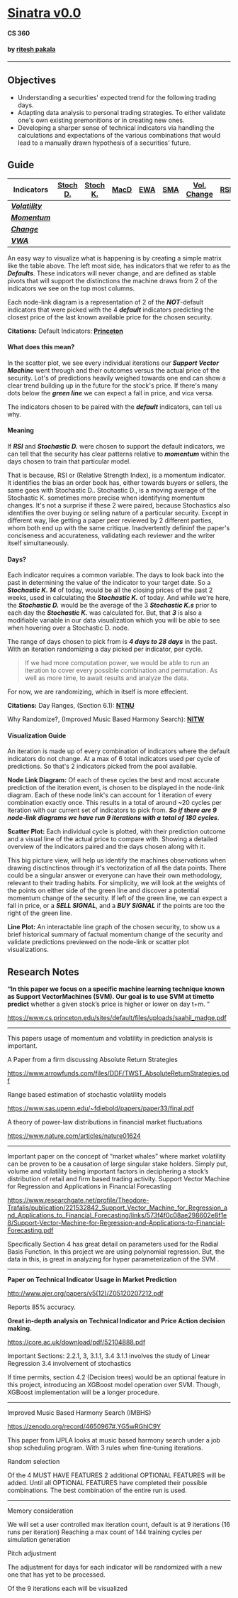 # [Sinatra v0.0](https://sinatra.paka.la)
#### CS 360
#### by [ritesh pakala](https://paka.la)
---

## Objectives
- Understanding a securities' expected trend for the following trading days.
- Adapting data analysis to personal trading strategies. To either validate one's own existing premonitions or in creating new ones.
- Developing a sharper sense of technical indicators via handling the calculations and expectations of the various combinations that would lead to a manually drawn hypothesis of a securities' future.

## Guide
Indicators | [Stoch D.](https://www.investopedia.com/articles/technical/073001.asp) | [Stoch K.](https://www.investopedia.com/articles/technical/073001.asp) | [MacD](https://www.investopedia.com/terms/m/macd.asp) | [EWA](https://www.investopedia.com/terms/e/ema.asp) | [SMA](https://www.investopedia.com/terms/s/sma.asp) | [Vol. Change](https://www.investopedia.com/articles/technical/02/091002.asp) | [RSI](https://www.investopedia.com/terms/r/rsi.asp) 
--- | --- | --- | --- |--- |--- |--- |--- 
***[Volatility](https://www.investopedia.com/terms/v/volatility.asp)*** |  |  |  |  |  |  |  
***[Momentum](https://www.investopedia.com/terms/m/momentum.asp)*** |  |  |  |  |  |  |  |  
***[Change](https://www.investopedia.com/terms/c/change.asp)*** |  |  |  |  |  |  |  |  
***[VWA](https://www.investopedia.com/terms/v/vwap.asp)*** |  |  |  |  |  |  |  |  

An easy way to visualize what is happening is by creating a simple matrix like the table above. The left most side, has indicators that we refer to as the ***Defaults***. These indicators will never change, and are defined as stable pivots that will support the distinctions the machine draws from 2 of the indicators we see on the top most columns.

Each node-link diagram is a representation of 2 of the ***NOT***-default indicators that were picked with the 4 ***default*** indicators predicting the closest price of the last known available price for the chosen security.

**Citations:**
Default Indicators: **[Princeton](https://www.cs.princeton.edu/sites/default/files/uploads/saahil_madge.pdf)**

#### What does this mean?

In the scatter plot, we see every individual iterations our ***Support Vector Machine*** went through and their outcomes versus the actual price of the security. Lot's of predictions heavily weighed towards one end can show a clear trend building up in the future for the stock's price. If there's many dots below the ***green line*** we can expect a fall in price, and vica versa.

The indicators chosen to be paired with the ***default*** indicators, can tell us why. 

#### Meaning

If ***RSI*** and ***Stochastic D.*** were chosen to support the default indicators, we can tell that the security has clear patterns relative to ***momentum*** within the days chosen to train that particular model.

That is because, RSI or (Relative Strength Index), is a momentum indicator. It identifies the bias an order book has, either towards buyers or sellers, the same goes with Stochastic D.. Stochastic D., is a moving average of the Stochastic K. sometimes more precise when identifying momentum changes. It's not a surprise if these 2 were paired, because Stochastics also identifies the over buying or selling nature of a particular security. Except in different way, like getting a paper peer reviewed by 2 different parties, whom both end up with the same critique. Inadvertently defininf the paper's conciseness and accurateness, validating each reviewer and the writer itself simultaneously.

#### Days?

Each indicator requires a common variable. The days to look back into the past in determining the value of the indicator to your target date. So a ***Stochastic K. 14*** of today, would be all the closing prices of the past 2 weeks, used in calculating the ***Stochastic K.*** of today. And while we're here, the ***Stochastic D.*** would be the average of the 3 ***Stochastic K.s*** prior to each day the ***Stochastic K.*** was calculated for. But, that ***3*** is also a modifiable variable in our data visualization which you will be able to see when hovering over a Stochastic D. node.

The range of days chosen to pick from is ***4 days to 28 days*** in the past. With an iteration randomizing a day picked per indicator, per cycle. 

> If we had more computation power, we would be able to run an iteration to cover every possible combination and permutation. As well as more time, to await results and analyze the data.

For now, we are randomizing, which in itself is more effecient.

**Citations:**
Day Ranges, (Section 6.1): **[NTNU](https://core.ac.uk/download/pdf/52104888.pdf)**

Why Randomize?, (Improved Music Based Harmony Search): **[NITW](https://zenodo.org/record/4650967#.YG5wRGhlC9Y)**

#### Visualization Guide

An iteration is made up of every combination of indicators where the default indicators do not change. At a max of 6 total indicators used per cycle of predictions. So that's 2 indicators picked from the pool available.

**Node Link Diagram:**
Of each of these cycles the best and most accurate prediction of the iteration event, is chosen to be displayed in the node-link diagram. Each of these node link's can account for 1 iteration of every combination exactly once. This results in a total of around ~20 cycles per iteration with our current set of indicators to pick from. ***So if there are 9 node-link diagrams we have run 9 iterations with a total of 180 cycles***.

**Scatter Plot:**
Each individual cycle is plotted, with their prediction outcome and a visual line of the actual price to compare with. Showing a detailed overview of the indicators paired and the days chosen along with it. 

This big picture view, will help us identify the machines observations when drawing disctinctinos through it's vectorization of all the data points. There could be a singular answer or everyone can have their own methodology, relevant to their trading habits. For simplicity, we will look at the weights of the points on either side of the green line and discover a potential momentum change of the security. If left of the green line, we can expect a fall in price, or a ***SELL SIGNAL***, and a ***BUY SIGNAL*** if the points are too the right of the green line.

**Line Plot:**
An interactable line graph of the chosen security, to show us a brief historical summary of factual momentum change of the security and validate predictions previewed on the node-link or scatter plot visualizations.

## Research Notes

****“In this paper we focus on a specific machine learning technique known as Support VectorMachines (SVM). Our goal is to use SVM at timetto predict**** whether a given stock’s price is higher or lower on day t+m. “

https://www.cs.princeton.edu/sites/default/files/uploads/saahil_madge.pdf

---

This papers usage of momentum and volatility in prediction analysis is important.

A Paper from a firm discussing Absolute Return Strategies

https://www.arrowfunds.com/files/DDF/TWST_AbsoluteReturnStrategies.pdf

Range based estimation of stochastic volatility models

https://www.sas.upenn.edu/~fdiebold/papers/paper33/final.pdf

A theory of power-law distributions in financial market fluctuations

https://www.nature.com/articles/nature01624

---

Important paper on the concept of “market whales” where market volatility can be proven to be a causation of large singular stake holders. Simply put, volume and volatility being important factors in deciphering a stock’s distribution of retail and firm based trading activity.
Support Vector Machine for Regression and Applications in Financial Forecasting

https://www.researchgate.net/profile/Theodore-Trafalis/publication/221532842_Support_Vector_Machine_for_Regression_and_Applications_to_Financial_Forecasting/links/573f4f0c08ae298602e8f1e8/Support-Vector-Machine-for-Regression-and-Applications-to-Financial-Forecasting.pdf

Specifically Section 4 has great detail on parameters used for the Radial Basis Function. In this project we are using polynomial regression. But, the data in this, is great in analyzing for hyper parameterization of the SVM .

---

****Paper on Technical Indicator Usage in Market Prediction****

http://www.ajer.org/papers/v5(12)/Z05120207212.pdf

Reports 85% accuracy.

****Great in-depth analysis on Technical Indicator and Price Action decision making.****

https://core.ac.uk/download/pdf/52104888.pdf

Important Sections: 2.2.1, 3, 3.1.1, 3.4
3.1.1 involves the study of Linear Regression
3.4 involvement of stochastics

If time permits, section 4.2 (Decision trees) would be an optional feature in this project, introducing an XGBoost model operation over SVM. Though, XGBoost implementation will be a longer procedure.

---

Improved Music Based Harmony Search (IMBHS)

https://zenodo.org/record/4650967#.YG5wRGhlC9Y

This paper from IJPLA looks at music based harmony search under a job shop scheduling program.
With 3 rules when fine-tuning iterations.

Random selection

Of the 4 MUST HAVE FEATURES 2 additional OPTIONAL FEATURES will be added. Until all OPTIONAL FEATURES have completed their possible combinations. The best combination of the entire run is used. 

---

Memory consideration

We will set a user controlled max iteration count, default is at 9 iterations
(16 runs per iteration) Reaching a max count of 144 training cycles per simulation generation

Pitch adjustment

The adjustment for days for each indicator will be randomized with a new one that has yet to be processed.

Of the 9 iterations each will be visualized
